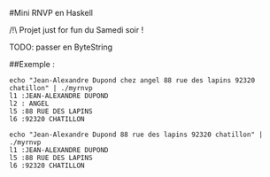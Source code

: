 #Mini RNVP en Haskell

/!\ Projet just for fun du Samedi soir !

TODO: passer en ByteString

##Exemple :

```
echo "Jean-Alexandre Dupond chez angel 88 rue des lapins 92320 chatillon" | ./myrnvp 
l1 :JEAN-ALEXANDRE DUPOND 
l2 : ANGEL 
l5 :88 RUE DES LAPINS 
l6 :92320 CHATILLON
```

```
echo "Jean-Alexandre Dupond 88 rue des lapins 92320 chatillon" | ./myrnvp 
l1 :JEAN-ALEXANDRE DUPOND 
l5 :88 RUE DES LAPINS 
l6 :92320 CHATILLON
```
